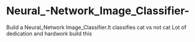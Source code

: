 # Neural_-Network_Image_Classifier-
Build a Neural_Network Image_Classifier.It classifies cat vs not cat
Lot of dedication and hardwork build this
